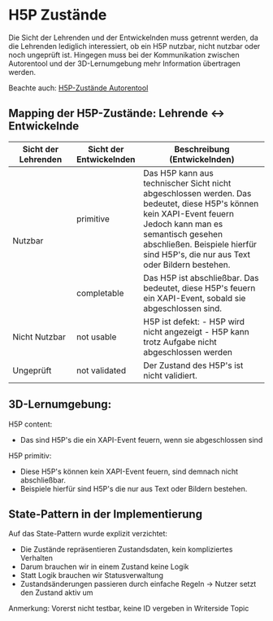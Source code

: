# H5P Zustände


Die Sicht der Lehrenden und der Entwickelnden muss getrennt werden, da 
die Lehrenden lediglich interessiert, ob ein H5P nutzbar, nicht nutzbar oder
noch ungeprüft ist. Hingegen muss bei der Kommunikation zwischen Autorentool und 
der 3D-Lernumgebung mehr Information übertragen werden.

Beachte auch: [H5P-Zustände Autorentool](H5P-Zustände-Autorentool.md)

## Mapping der H5P-Zustände: Lehrende ↔ Entwickelnde

<table >
  <thead>
    <tr>
      <th style="width: 25%;">Sicht der Lehrenden</th>
      <th style="width: 25%;">Sicht der Entwickelnden</th>
      <th>Beschreibung (Entwickelnden)</th>
    </tr>
  </thead>
  <tbody>
    <tr>
      <td rowspan="2">Nutzbar</td>
      <td>primitive</td>
      <td>
        Das H5P kann aus technischer Sicht nicht abgeschlossen werden.
        Das bedeutet, diese H5P's können kein XAPI-Event feuern
        Jedoch kann man es semantisch gesehen abschließen.
        Beispiele hierfür sind H5P's, die nur aus Text oder Bildern bestehen.
      </td>
    </tr>
    <tr>
      <td>completable</td>
      <td>
        Das H5P ist abschließbar.
        Das bedeutet, diese H5P's feuern ein XAPI-Event, sobald sie abgeschlossen sind.
      </td>
    </tr>
    <tr>
      <td>Nicht Nutzbar</td>
      <td>not usable</td>
      <td>
        H5P ist defekt:
        - H5P wird nicht angezeigt
        - H5P kann trotz Aufgabe nicht abgeschlossen werden
      </td>
    </tr>
    <tr>
      <td>Ungeprüft</td>
      <td>not validated</td>
      <td>Der Zustand des H5P's ist nicht validiert.</td>
    </tr>
  </tbody>
</table>




## 3D-Lernumgebung:

H5P content:
- Das sind H5P's die ein XAPI-Event feuern, wenn sie abgeschlossen sind

H5P primitiv:
- Diese H5P's können kein XAPI-Event feuern, sind demnach nicht abschließbar.
- Beispiele hierfür sind H5P's die nur aus Text oder Bildern bestehen.


## State-Pattern in der Implementierung

Auf das State-Pattern wurde explizit verzichtet:

- Die Zustände repräsentieren Zustandsdaten, kein kompliziertes Verhalten
- Darum brauchen wir in einem Zustand keine Logik
- Statt Logik brauchen wir Statusverwaltung
- Zustandsänderungen passieren durch einfache Regeln 
-> Nutzer setzt den Zustand aktiv um

Anmerkung: Vorerst nicht testbar, keine ID vergeben in Writerside Topic